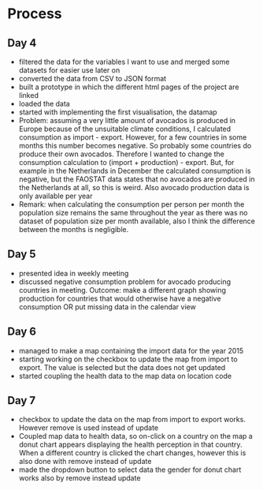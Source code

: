 # Process

## Day 4

- filtered the data for the variables I want to use and merged some datasets for easier use later on
- converted the data from CSV to JSON format
- built a prototype in which the different html pages of the project are linked
- loaded the data
- started with implementing the first visualisation, the datamap
- Problem: assuming a very little amount of avocados is produced in Europe because of the unsuitable climate conditions, I calculated consumption as import - export. However, for a few countries in some months this number becomes negative. So probably some countries do produce their own avocados. Therefore I wanted to change the consumption calculation to (import + production) - export. But, for example in the Netherlands in December the calculated consumption is negative, but the FAOSTAT data states that no avocados are produced in the Netherlands at all, so this is weird. Also avocado production data is only available per year
- Remark: when calculating the consumption per person per month the population size remains the same throughout the year as there was no dataset of population size per month available, also I think the difference between the months is negligible.

## Day 5

- presented idea in weekly meeting
- discussed negative consumption problem for avocado producing countries in meeting. Outcome: make a different graph showing production for countries that would otherwise have a negative consumption OR put missing data in the calendar view

## Day 6

- managed to make a map containing the import data for the year 2015
- starting working on the checkbox to update the map from import to export. The value is selected but the data does not get updated
- started coupling the health data to the map data on location code

## Day 7

- checkbox to update the data on the map from import to export works. However remove is used instead of update
- Coupled map data to health data, so on-click on a country on the map a donut chart appears displaying the health perception in that country. When a different country is clicked the chart changes, however this is also done with remove instead of update
- made the dropdown button to select data the gender for donut chart works also by remove instead update
